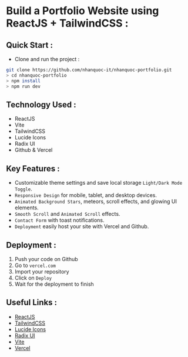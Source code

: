 # Build a Portfolio Website using ReactJS + TailwindCSS :

## Quick Start :

- Clone and run the project :

```bash
git clone https://github.com/nhanquoc-it/nhanquoc-portfolio.git
> cd nhanquoc-portfolio
> npm install
> npm run dev
```

## Technology Used :

- ReactJS
- Vite
- TailwindCSS
- Lucide Icons
- Radix UI
- Github & Vercel

## Key Features :

- Customizable theme settings and save local storage `Light/Dark Mode Toggle`.
- `Responsive Design` for mobile, tablet, and desktop devices.
- `Animated Background Stars`, meteors, scroll effects, and glowing UI elements.
- `Smooth Scroll` and `Animated Scroll` effects.
- `Contact Form` with toast notifications.
- `Deployment` easily host your site with Vercel and Github.

## Deployment :

1. Push your code on Github
2. Go to `vercel.com`
3. Import your repository
4. Click on `Deploy`
5. Wait for the deployment to finish

## Useful Links :

- [ReactJS](https://reactjs.org/docs/getting-started.html)
- [TailwindCSS](https://tailwindcss.com/docs/installation/using-vite)
- [Lucide Icons](https://lucide.dev/guide/packages/lucide-react)
- [Radix UI](https://www.radix-ui.com/themes/docs/overview/getting-started)
- [Vite](https://vite.dev/guide/)
- [Vercel](https://vercel.com/docs)
